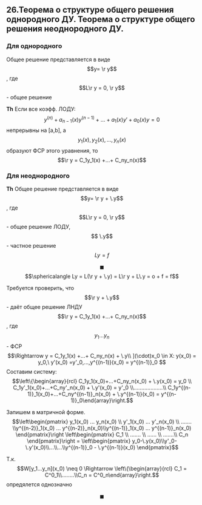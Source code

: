 ## 26.Теорема о структуре общего решения однородного ДУ. Теорема о структуре общего решения неоднородного ДУ.
### Для однородного
Общее решение представляется в виде 
$$y= \r y$$, где $$L\r y = 0, \r y$$ - общее решение

**Th** Если все коэфф. ЛОДУ: $$y^{(n)} + a_{n-1}(x)y^{(n-1)} +...+a_1(x)y' + a_0(x)y = 0$$ непрерывны на [a,b], а  $$y_1(x),y_2(x),...,y_n(x)$$ образуют ФСР этого уравнения, то $$\r y = C_1y_1(x) +...+ C_ny_n(x)$$

### Для неоднородного
**Th** Общее решение представляется в виде 
$$y= \r y + \.y$$, где $$L\r y = 0, \r y$$ - общее решение ЛОДУ,  $$ \.y$$ - частное решение $$Ly = f$$

$$\blacksquare$$
$$\sphericalangle Ly = L(\r y + \.y) = L\r y + L\.y = o + f = f$$

Требуется проверить, что  $$\r y + \.y$$ - даёт общее решение ЛНДУ
$$\r y = C_1y_1(x) +...+ C_ny_n(x)$$, где $$y_1...y_n$$ - ФСР $$\Rightarrow  y = C_1y_1(x) +...+ C_ny_n(x) + \.y\\
](\cdot)x_0 \in X: y(x_0) = y_0,\ y'(x_0) =y'_0,...,y^{(n-1)}(x_0) = y^{(n-1)}_0 $$
Составим систему: 
$$\left\{\begin{array}{rcl} C_1y_1(x_0)+...+C_ny_n(x_0)  + \.y(x_0) = y_0  \\ C_1y'_1(x_0)+...+C_ny'_n(x_0)  + \.y'(x_0) = y'_0 \\...................\\ C_1y^{(n-1)}_1(x_0)+...+C_ny^{(n-1)}_n(x_0)  + \.y^{(n-1)}(x_0) = y^{(n-1)}_0\end{array}\right.$$

Запишем в матричной форме.
$$\left\begin{pmatrix} y_1(x_0) ... y_n(x_0) \\ y'_1(x_0) ... y'_n(x_0) \\ ....... \\y^{(n-2)}_1(x_0) ... y^{(n-2)}_n(x_0)\\y^{(n-1)}_1(x_0) ... y^{(n-1)}_n(x_0)  \end{pmatrix}\right \left\begin{pmatrix} C_1 \\ ....... \\ ...... \\ .......\\ C_n  \end{pmatrix}\right = \left\begin{pmatrix} y_0-\.y(x_0)\\y'_0-\.y'(x_0)\\...\\...\\y^{(n-1)}_0 - \.y^{(n-1)}(x_0)  \end{pmatrix}$$

Т.к. $$W[y_1...y_n](x_0) \neq 0 \Rightarrow \left\{\begin{array}{rcl} C_1 = C^0_1\\........\\C_n = C^0_n\end{array}\right.$$  опредялется однозначно

$$\blacksquare$$